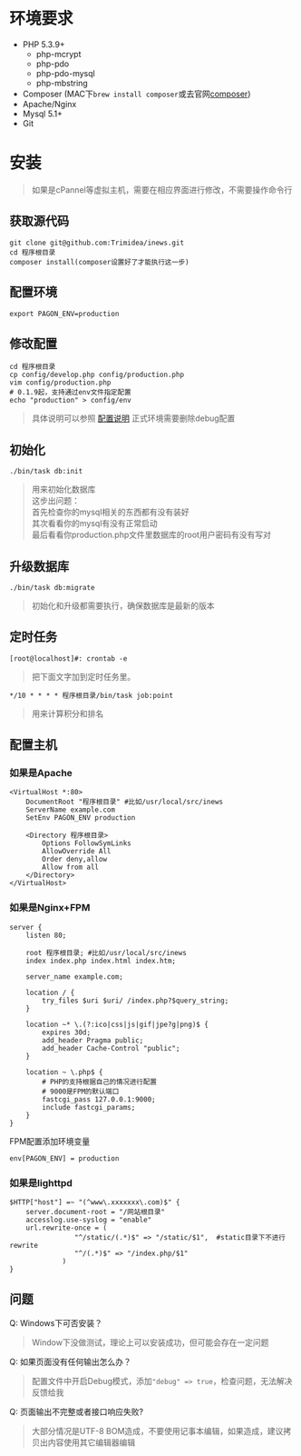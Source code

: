 # 环境要求

- PHP 5.3.9+
  - php-mcrypt
  - php-pdo
  - php-pdo-mysql
  - php-mbstring
- Composer (MAC下`brew install composer`或去官网[composer](http://getcomposer.org))
- Apache/Nginx
- Mysql 5.1+
- Git

# 安装

> 如果是cPannel等虚拟主机，需要在相应界面进行修改，不需要操作命令行

## 获取源代码

```
git clone git@github.com:Trimidea/inews.git
cd 程序根目录
composer install(composer设置好了才能执行这一步)
```

## 配置环境

```
export PAGON_ENV=production
```

## 修改配置

```
cd 程序根目录
cp config/develop.php config/production.php
vim config/production.php
# 0.1.9起，支持通过env文件指定配置
echo "production" > config/env
```

> 具体说明可以参照 [配置说明](./02-Setup.md)
> 正式环境需要删除debug配置

## 初始化

```
./bin/task db:init
```

> 用来初始化数据库  
> 这步出问题：  
> 首先检查你的mysql相关的东西都有没有装好  
> 其次看看你的mysql有没有正常启动  
> 最后看看你production.php文件里数据库的root用户密码有没有写对  

## 升级数据库

```
./bin/task db:migrate
```

> 初始化和升级都需要执行，确保数据库是最新的版本

## 定时任务

```
[root@localhost]#: crontab -e
```
> 把下面文字加到定时任务里。

```
*/10 * * * * 程序根目录/bin/task job:point
```

> 用来计算积分和排名


## 配置主机

### 如果是Apache

```
<VirtualHost *:80>
    DocumentRoot "程序根目录" #比如/usr/local/src/inews
    ServerName example.com
    SetEnv PAGON_ENV production

    <Directory 程序根目录>
        Options FollowSymLinks
        AllowOverride All
        Order deny,allow
        Allow from all
    </Directory>
</VirtualHost>
```

### 如果是Nginx+FPM

```
server {
    listen 80;

	root 程序根目录; #比如/usr/local/src/inews
	index index.php index.html index.htm;

	server_name example.com;

	location / {
		try_files $uri $uri/ /index.php?$query_string;
	}

	location ~* \.(?:ico|css|js|gif|jpe?g|png)$ {
		expires 30d;
 		add_header Pragma public;
		add_header Cache-Control "public";
	}

	location ~ \.php$ {
	    # PHP的支持根据自己的情况进行配置
	    # 9000是FPM的默认端口
		fastcgi_pass 127.0.0.1:9000;
		include fastcgi_params;
	}
}
```

FPM配置添加环境变量

```
env[PAGON_ENV] = production
```

### 如果是lighttpd

```
$HTTP["host"] =~ "(^www\.xxxxxxx\.com)$" {
    server.document-root = "/网站根目录"
    accesslog.use-syslog = "enable"
    url.rewrite-once = ( 
                "^/static/(.*)$" => "/static/$1",  #static目录下不进行rewrite
                "^/(.*)$" => "/index.php/$1"
             )
}
```


问题
-----

Q: Windows下可否安装？
> Window下没做测试，理论上可以安装成功，但可能会存在一定问题

Q: 如果页面没有任何输出怎么办？
> 配置文件中开启Debug模式，添加`"debug" => true`，检查问题，无法解决反馈给我

Q: 页面输出不完整或者接口响应失败?
> 大部分情况是UTF-8 BOM造成，不要使用记事本编辑，如果造成，建议拷贝出内容使用其它编辑器编辑

